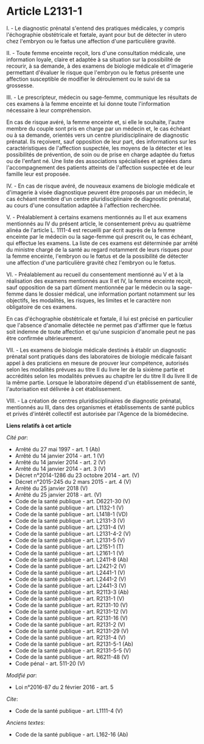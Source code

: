 # Article L2131-1

I. - Le diagnostic prénatal s'entend des pratiques médicales, y compris l'échographie obstétricale et fœtale, ayant pour but
de détecter in utero chez l'embryon ou le fœtus une affection d'une particulière gravité. 

II. - Toute femme enceinte reçoit, lors d'une consultation médicale, une information loyale, claire et adaptée à sa situation
sur la possibilité de recourir, à sa demande, à des examens de biologie médicale et d'imagerie permettant d'évaluer le risque
que l'embryon ou le fœtus présente une affection susceptible de modifier le déroulement ou le suivi de sa grossesse. 

III. - Le prescripteur, médecin ou sage-femme, communique les résultats de ces examens à la femme enceinte et lui donne toute
l'information nécessaire à leur compréhension. 

En cas de risque avéré, la femme enceinte et, si elle le souhaite, l'autre membre du couple sont pris en charge par un
médecin et, le cas échéant ou à sa demande, orientés vers un centre pluridisciplinaire de diagnostic prénatal. Ils reçoivent,
sauf opposition de leur part, des informations sur les caractéristiques de l'affection suspectée, les moyens de la détecter
et les possibilités de prévention, de soin ou de prise en charge adaptée du fœtus ou de l'enfant né. Une liste des
associations spécialisées et agréées dans l'accompagnement des patients atteints de l'affection suspectée et de leur famille
leur est proposée. 

IV. - En cas de risque avéré, de nouveaux examens de biologie médicale et d'imagerie à visée diagnostique peuvent être
proposés par un médecin, le cas échéant membre d'un centre pluridisciplinaire de diagnostic prénatal, au cours d'une
consultation adaptée à l'affection recherchée. 

V. - Préalablement à certains examens mentionnés au II et aux examens mentionnés au IV du présent article, le consentement
prévu au quatrième alinéa de l'article L. 1111-4 est recueilli par écrit auprès de la femme enceinte par le médecin ou la
sage-femme qui prescrit ou, le cas échéant, qui effectue les examens. La liste de ces examens est déterminée par arrêté du
ministre chargé de la santé au regard notamment de leurs risques pour la femme enceinte, l'embryon ou le fœtus et de la
possibilité de détecter une affection d'une particulière gravité chez l'embryon ou le fœtus. 

VI. - Préalablement au recueil du consentement mentionné au V et à la réalisation des examens mentionnés aux II et IV, la
femme enceinte reçoit, sauf opposition de sa part dûment mentionnée par le médecin ou la sage-femme dans le dossier médical,
une information portant notamment sur les objectifs, les modalités, les risques, les limites et le caractère non obligatoire
de ces examens. 

En cas d'échographie obstétricale et fœtale, il lui est précisé en particulier que l'absence d'anomalie détectée ne permet
pas d'affirmer que le fœtus soit indemne de toute affection et qu'une suspicion d'anomalie peut ne pas être confirmée
ultérieurement. 

VII. - Les examens de biologie médicale destinés à établir un diagnostic prénatal sont pratiqués dans des laboratoires de
biologie médicale faisant appel à des praticiens en mesure de prouver leur compétence, autorisés selon les modalités prévues
au titre II du livre Ier de la sixième partie et accrédités selon les modalités prévues au chapitre Ier du titre II du livre
II de la même partie. Lorsque le laboratoire dépend d'un établissement de santé, l'autorisation est délivrée à cet
établissement. 

VIII. - La création de centres pluridisciplinaires de diagnostic prénatal, mentionnés au III, dans des organismes et
établissements de santé publics et privés d'intérêt collectif est autorisée par l'Agence de la biomédecine.

**Liens relatifs à cet article**

_Cité par_:

  - Arrêté du 27 mai 1997 - art. 1 (Ab)
  - Arrêté du 14 janvier 2014 - art. 1 (V)
  - Arrêté du 14 janvier 2014 - art. 2 (V)
  - Arrêté du 14 janvier 2014 - art. 3 (V)
  - Décret n°2014-1286 du 23 octobre 2014 - art. (V)
  - Décret n°2015-245 du 2 mars 2015 - art. 4 (V)
  - Arrêté du 25 janvier 2018 (V)
  - Arrêté du 25 janvier 2018 - art. (V)
  - Code de la santé publique - art. D6221-30 (V)
  - Code de la santé publique - art. L1132-1 (V)
  - Code de la santé publique - art. L1418-1 (VD)
  - Code de la santé publique - art. L2131-3 (V)
  - Code de la santé publique - art. L2131-4 (V)
  - Code de la santé publique - art. L2131-4-2 (V)
  - Code de la santé publique - art. L2131-5 (V)
  - Code de la santé publique - art. L2151-1 (T)
  - Code de la santé publique - art. L2161-1 (V)
  - Code de la santé publique - art. L2411-8 (Ab)
  - Code de la santé publique - art. L2421-2 (V)
  - Code de la santé publique - art. L2441-1 (V)
  - Code de la santé publique - art. L2441-2 (V)
  - Code de la santé publique - art. L2441-3 (V)
  - Code de la santé publique - art. R2113-3 (Ab)
  - Code de la santé publique - art. R2131-1 (V)
  - Code de la santé publique - art. R2131-10 (V)
  - Code de la santé publique - art. R2131-12 (V)
  - Code de la santé publique - art. R2131-16 (V)
  - Code de la santé publique - art. R2131-2 (V)
  - Code de la santé publique - art. R2131-29 (V)
  - Code de la santé publique - art. R2131-4 (V)
  - Code de la santé publique - art. R2131-5-1 (Ab)
  - Code de la santé publique - art. R2131-5-5 (V)
  - Code de la santé publique - art. R6211-48 (V)
  - Code pénal - art. 511-20 (V)

_Modifié par_:

  - Loi n°2016-87 du 2 février 2016 - art. 5

_Cite_:

  - Code de la santé publique - art. L1111-4 (V)

_Anciens textes_:

  - Code de la santé publique - art. L162-16 (Ab)
